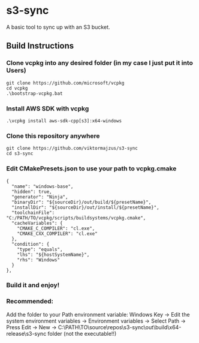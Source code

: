 # s3-sync

A basic tool to sync up with an S3 bucket.

## Build Instructions

### Clone vcpkg into any desired folder (in my case I just put it into Users)
```
git clone https://github.com/microsoft/vcpkg
cd vcpkg
.\bootstrap-vcpkg.bat
```

### Install AWS SDK with vcpkg
```
.\vcpkg install aws-sdk-cpp[s3]:x64-windows
```

### Clone this repository anywhere
```
git clone https://github.com/viktormajzus/s3-sync
cd s3-sync
```

### Edit CMakePresets.json to use your path to vcpkg.cmake
```
{
  "name": "windows-base",
  "hidden": true,
  "generator": "Ninja",
  "binaryDir": "${sourceDir}/out/build/${presetName}",
  "installDir": "${sourceDir}/out/install/${presetName}",
  "toolchainFile": "C:/PATH/TO/vcpkg/scripts/buildsystems/vcpkg.cmake",
  "cacheVariables": {
    "CMAKE_C_COMPILER": "cl.exe",
    "CMAKE_CXX_COMPILER": "cl.exe"
  },
  "condition": {
    "type": "equals",
    "lhs": "${hostSystemName}",
    "rhs": "Windows"
  }
},
```

### Build it and enjoy!

### Recommended:
Add the folder to your Path environment variable:
Windows Key -> Edit the system environment variables -> Environment variables -> Select Path -> Press Edit -> New -> C:\PATH\TO\source\repos\s3-sync\out\build\x64-release\s3-sync folder (not the executable!!)
